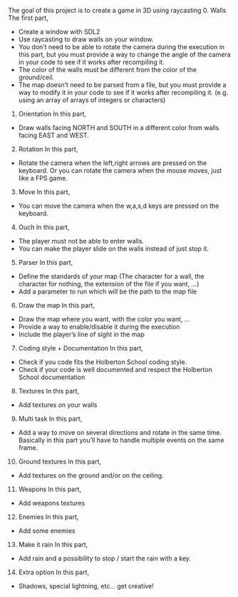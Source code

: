 The goal of this project is to create a game in 3D using raycasting
0. Walls
The first part,
* Create a window with SDL2
* Use raycasting to draw walls on your window.
* You don’t need to be able to rotate the camera during the execution in this part, but you must provide a way to change the angle of the camera in your code to see if it works after recompiling it.
* The color of the walls must be different from the color of the ground/ceil.
* The map doesn’t need to be parsed from a file, but you must provide a way to modify it in your code to see if it works after recompiling it. (e.g. using an array of arrays of integers or characters)
1. Orientation
In this part,
* Draw walls facing NORTH and SOUTH in a different color from walls facing EAST and WEST.
2. Rotation
In this part,
* Rotate the camera when the left,right arrows are pressed on the keyboard. Or you can rotate the camera when the mouse moves, just like a FPS game.
3. Move
In this part, 
* You can move the camera when the w,a,s,d keys are pressed on the keyboard.
4. Ouch
In this part, 
* The player must not be able to enter walls.
* You can make the player slide on the walls instead of just stop it.
5. Parser
In this part, 
* Define the standards of your map (The character for a wall, the character for nothing, the extension of the file if you want, …)
* Add a parameter to run which will be the path to the map file
6. Draw the map
In this part, 
* Draw the map where you want, with the color you want, …
* Provide a way to enable/disable it during the execution
* Include the player’s line of sight in the map
7. Coding style + Documentation
In this part,
* Check if you code fits the Holberton School coding style.
* Check if your code is well documented and respect the Holberton School documentation 
8. Textures
In this part, 
* Add textures on your walls
9. Multi task
In this part,
* Add a way to move on several directions and rotate in the same time. Basically in this part you’ll have to handle multiple events on the same frame.
10. Ground textures
In this part, 
* Add textures on the ground and/or on the ceiling.
11. Weapons
In this part,
* Add weapons textures
12. Enemies
In this part,
* Add some enemies 
13. Make it rain
In this part,
* Add rain and a possibility to stop / start the rain with a key.
14. Extra option
In this part,
* Shadows, special lightning, etc… get creative!
